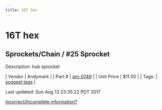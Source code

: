 ```yaml
---
title: 16T hex
---
```


# 16T hex
## Sprockets/Chain / #25 Sprocket
Description: 	hub sprocket 

| Vendor | Andymark | 
| Part # | [am-0749](http://www.andymark.com/Sprocket-p/am-0749.htm) | 
| Unit Price | $11.00 | 
| Tags: | [suggest tags](https://docs.google.com/forms/d/e/1FAIpQLSeWyY8v3RgOty-MyWmh9U0iivNYN_molChYyS-0U-o-kOAv_g/viewform) | 

Last updated: Sun Aug 13 23:35:22 PDT 2017

 [Incorrect/Incomplete information?](https://docs.google.com/forms/d/e/1FAIpQLSeWyY8v3RgOty-MyWmh9U0iivNYN_molChYyS-0U-o-kOAv_g/viewform)